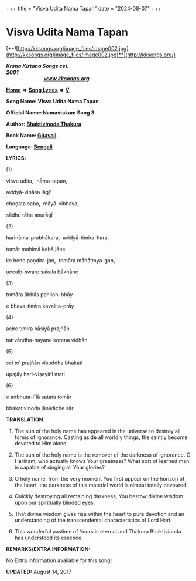 +++
title = "Visva Udita Nama Tapan"
date = "2024-08-07"
+++

# Visva Udita Nama Tapan
[**![http://kksongs.org/image_files/image002.jpg](http://kksongs.org/image_files/image002.jpg)**](http://kksongs.org/)

**_Krsna Kirtana Songs est. 2001_**                                                                                                                                                 **_www.kksongs.org_**

**[Home](http://kksongs.org/)** **⇒** **[Song Lyrics](http://kksongs.org/lyrics.html)** **⇒** **[V](http://kksongs.org/songs/song_v.html)**

**Song Name: Visva Udita Nama Tapan**

**Official Name: Namastakam Song 3**

**Author:** [**Bhaktivinoda Thakura**](http://kksongs.org/authors/list/bhaktivinoda.html)

**Book Name: [Gitavali](http://kksongs.org/authors/literature/gitavali.html)**

**Language: [Bengali](http://kksongs.org/language/list/bengali.html)**

**LYRICS:**

(1)

viśve udita,  nāma-tapan,

avidyā-vināśa lāgi’

choḍata saba,  māyā-vibhava,

sādhu tāhe anurāgī

(2)

harināma-prabhākara,  avidyā-timira-hara,

tomār mahimā kebā jāne

ke heno paṇḍita-jan,  tomāra māhātmya-gaṇ,

uccaiḥ-sware sakala bākhāne

(3)

tomāra ābhās pahilohi bhāy

e bhava-timira kavalita-prāy

(4)

acire timira nāśiyā prajñān

tattvāndha-nayane korena vidhān

(5)

sei to’ prajñān viśuddha bhakati

upajāy hari-viṣayinī mati

(6)

e adbhuta-līlā satata tomār

bhakativinoda jāniyāche sār

**TRANSLATION**

1) The sun of the holy name has appeared in the universe to destroy all forms of ignorance. Casting aside all worldly things, the saintly become devoted to Him alone.

2) The sun of the holy name is the remover of the darkness of ignorance. O Harinam, who actually knows Your greatness? What sort of learned man is capable of singing all Your glories?

3) O holy name, from the very moment You first appear on the horizon of the heart, the darkness of this material world is almost totally devoured.

4) Quickly destroying all remaining darkness, You bestow divine wisdom upon our spiritually blinded eyes.

5) That divine wisdom gives rise within the heart to pure devotion and an understanding of the transcendental characteristics of Lord Hari.

6) This wonderful pastime of Yours is eternal and Thakura Bhaktivinoda has understood its essence.

**REMARKS/EXTRA INFORMATION:**

No Extra Information available for this song!

**UPDATED:** August 14, 2017